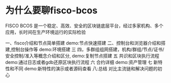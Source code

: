 # 为什么要聊fisco-bcos
FISCO BCOS 是一个稳定、高效、安全的区块链底层平台，经过多家机构、多个应用，长时间在生产环境运行的实际检验



一、fisco介绍和节点简单搭建
 demo:节点快速搭建
二、控制台和浏览器介绍和搭建,控制台操作等
 demo:环境搭建
三 四，多群组组网搭建，机构/群组/节点/证书/安全控制/准入等概念介绍和区分,
demo:复制节点搭建
五 共识和区块执行流程
        demo:通过日志或者gdb还原区块执行流程
六  合约详细
      demo:资产管理
七  新特性和不同
demo:新特性的演示或者源码查看
八:总结
       对比主流链和解决问题的初心
